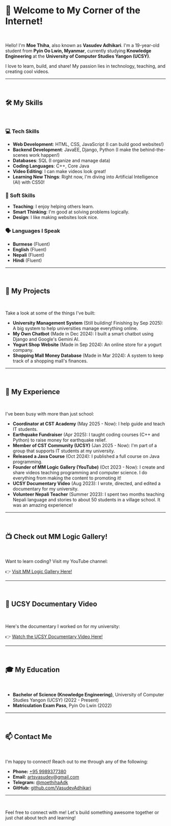 # 👋 Welcome to My Corner of the Internet!
&nbsp;
&nbsp;

Hello! I'm **Moe Thiha**, also known as **Vasudev Adhikari**. I'm a 19-year-old student from **Pyin Oo Lwin, Myanmar**, currently studying **Knowledge Engineering** at the **University of Computer Studies Yangon (UCSY)**.
&nbsp;
&nbsp;

I love to learn, build, and share! My passion lies in technology, teaching, and creating cool videos.
&nbsp;
&nbsp;

---
&nbsp;
&nbsp;

## 🛠️ My Skills
&nbsp;
&nbsp;

### 💻 Tech Skills
- **Web Development**: HTML, CSS, JavaScript (I can build good websites!)
- **Backend Development**: JavaEE, Django, Python (I make the behind-the-scenes work happen!)
- **Databases**: SQL (I organize and manage data)
- **Coding Languages**: C++, Core Java
- **Video Editing**: I can make videos look great!
- **Learning New Things**: Right now, I'm diving into Artificial Intelligence (AI) with CS50!
&nbsp;
&nbsp;

### 🤝 Soft Skills
- **Teaching**: I enjoy helping others learn.
- **Smart Thinking**: I'm good at solving problems logically.
- **Design**: I like making websites look nice.
&nbsp;
&nbsp;

### 🗣️ Languages I Speak
- **Burmese** (Fluent)
- **English** (Fluent)
- **Nepali** (Fluent)
- **Hindi** (Fluent)
&nbsp;
&nbsp;

---
&nbsp;
&nbsp;

## 🚀 My Projects
&nbsp;
&nbsp;

Take a look at some of the things I've built:
- **University Management System** (Still building! Finishing by Sep 2025): A big system to help universities manage everything online.
- **My Own Chatbot** (Made in Dec 2024): I built a smart chatbot using Django and Google's Gemini AI.
- **Yogurt Shop Website** (Made in Sep 2024): An online store for a yogurt company.
- **Shopping Mall Money Database** (Made in Mar 2024): A system to keep track of a shopping mall's finances.
&nbsp;
&nbsp;

---
&nbsp;
&nbsp;

## 💼 My Experience
&nbsp;
&nbsp;

I've been busy with more than just school:
- **Coordinator at CST Academy** (May 2025 - Now): I help guide and teach IT students.
- **Earthquake Fundraiser** (Apr 2025): I taught coding courses (C++ and Python) to raise money for earthquake relief.
- **Member of CST Community (UCSY)** (Jan 2025 - Now): I'm part of a group that supports IT students at my university.
- **Released a Java Course** (Oct 2024): I published a full course on Java programming.
- **Founder of MM Logic Gallery (YouTube)** (Oct 2023 - Now): I create and share videos teaching programming and computer science. I do everything from making the content to promoting it!
- **UCSY Documentary Video** (Aug 2023): I wrote, directed, and edited a documentary for my university.
- **Volunteer Nepali Teacher** (Summer 2023): I spent two months teaching Nepali language and stories to about 50 students in a village school. It was an amazing experience!
&nbsp;
&nbsp;

---
&nbsp;
&nbsp;

## 📺 Check out MM Logic Gallery!
&nbsp;
&nbsp;

Want to learn coding? Visit my YouTube channel:
&nbsp;
&nbsp;

👉 [Visit MM Logic Gallery Here!](#)
&nbsp;
&nbsp;

---
&nbsp;
&nbsp;

## 🎥 UCSY Documentary Video
&nbsp;
&nbsp;

Here's the documentary I worked on for my university:
&nbsp;
&nbsp;

👉 [Watch the UCSY Documentary Video Here!](#)
&nbsp;
&nbsp;

---
&nbsp;
&nbsp;

## 🎓 My Education
&nbsp;
&nbsp;

- **Bachelor of Science (Knowledge Engineering)**, University of Computer Studies Yangon (UCSY) (2022 - Present)
- **Matriculation Exam Pass**, Pyin Oo Lwin (2022)
&nbsp;
&nbsp;

---
&nbsp;
&nbsp;

## 📫 Contact Me
&nbsp;
&nbsp;

I'm happy to connect! Reach out to me through any of the following:
&nbsp;
&nbsp;

- **Phone:** [+95 9989377380](tel:+959989377380)
- **Email:** [artsvasudev@gmail.com](mailto:artsvasudev@gmail.com)
- **Telegram:** [@moethihaAdk](https://t.me/moethihaAdk)
- **GitHub:** [github.com/VasudevAdhikari](https://github.com/VasudevAdhikari)
&nbsp;
&nbsp;

---
&nbsp;
&nbsp;

Feel free to connect with me! Let's build something awesome together or just chat about tech and learning!
&nbsp;
&nbsp;
